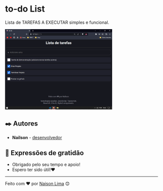 # to-do List

<p>Lista de TAREFAS A EXECUTAR simples e funcional.</p>

<img width="70%" src="./assets/todo.png"/>

## ✒️ Autores

* **Nailson** - [desenvolvedor](https://github.com/nailsonlima)

## 🎁 Expressões de gratidão

* Obrigado pelo seu tempo e apoio!
* Espero ter sido útil!❤

---
Feito com ❤️ por [Naison Lima](https://gist.github.com/nailsonlima) 😊
